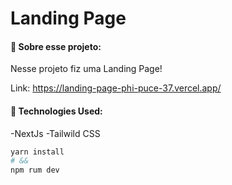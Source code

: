 # Landing Page

#### 🔹 Sobre esse projeto:

Nesse projeto fiz uma Landing Page!

Link: https://landing-page-phi-puce-37.vercel.app/

#### 🔹 Technologies Used:
-NextJs
-Tailwild CSS

```bash
yarn install
# &&
npm rum dev
```
